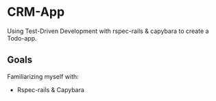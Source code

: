 # CRM-App

Using Test-Driven Development with rspec-rails & capybara to create a Todo-app.

## Goals

Familiarizing myself with:
- Rspec-rails & Capybara